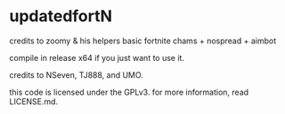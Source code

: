 # updatedfortN
credits to zoomy &amp; his helpers
basic fortnite chams + nospread + aimbot

compile in release x64 if you just want to use it.

credits to NSeven, TJ888, and UMO. 

this code is licensed under the GPLv3. for more information, read LICENSE.md.
